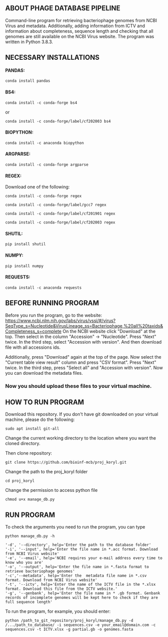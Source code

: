 ## ABOUT PHAGE DATABASE PIPELINE

Command-line program for retrieving bacteriophage genomes from NCBI Virus and metadata. Additionally, adding information from ICTV and information about completeness, sequence length and checking that all genomes are still available on the NCBI Virus website.
The program was written in Python 3.8.3.

## NECESSARY INSTALLATIONS

#### PANDAS:

```
conda install pandas
```
#### BS4:
```
conda install -c conda-forge bs4
```
or
```
conda install -c conda-forge/label/cf202003 bs4
```
#### BIOPYTHON:
```
conda install -c anaconda biopython
```
#### ARGPARSE:
```
conda install -c conda-forge argparse
```
#### REGEX:
Download one of the following:
```
conda install -c conda-forge regex
```
```
conda install -c conda-forge/label/gcc7 regex
```
```
conda install -c conda-forge/label/cf201901 regex
```
```
conda install -c conda-forge/label/cf202003 regex
```
#### SHUTIL:
```
pip install shutil
```
#### NUMPY:
```
pip install numpy
```
#### REQUESTS:
```
conda install -c anaconda requests
```

## BEFORE RUNNING PROGRAM

Before you run the program, go to the website: 
https://www.ncbi.nlm.nih.gov/labs/virus/vssi/#/virus?SeqType_s=Nucleotide&VirusLineage_ss=Bacteriophage,%20all%20taxids&Completeness_s=complete
On the NCBI website click "Download" at the top. Then select in the column "Accession" -> "Nucleotide". Press "Next" twice. In the third step, select "Accession with version". And then download file with all accessions ids.

Additionally, press "Download" again at the top of the page. Now select the "Current table view result" column and press "CSV format". Press "Next" twice. In the third step, press "Select all" and "Accession with version". Now you can download the metadata files.

### Now you should upload these files to your virtual machine.

## HOW TO RUN PROGRAM

Download this repository.
If you don't have git downloaded on your virtual machine, please do the following:

```
sudo apt install git-all
```
Change the current working directory to the location where you want the cloned directory.

Then clone repository:
```
git clone https://github.com/bioinf-mcb/proj_koryl.git
```
Change the path to the proj_koryl folder

```
cd proj_koryl
```

Change the permission to access python file
```
chmod u+x manage_db.py
```

## RUN PROGRAM

To check the arguments you need to run the program, you can type

```
python manage_db.py -h
```

```
'-d', '--directory', help='Enter the path to the database folder'
'-i', '--input', help='Enter the file name in *.acc format. Download from NCBI Virus website'
'-e', '--email', help='NCBI requires your e-mail address every time to know who you are'
'-o', '--output', help='Enter the file name in *.fasta format to retrieve bacteriophage genomes'
'-c','--metadata', help='Enter the  metadata file name in *.csv format. Download from NCBI Virus website'
'-t', '--ictv', help='Enter the name of the ICTV file in the *.xlsx format. Download this file from the ICTV website.'
'-g', '--genbank', help='Enter the file name in * .gb format. Genbank records of incomplete genomes will be kept here to check if they are full sequence length'
```

To run the program, for example, you should enter:
```
python /path_to_git_repository/proj_koryl/manage_db.py -d /.../path_to_database/ -i sequences.csv -e your_email@domain.com -c sequences.csv -t ICTV.xlsx -g partial.gb -o genomes.fasta
```









